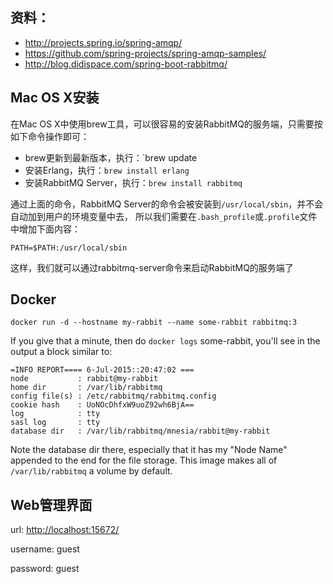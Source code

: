 
## 资料：

* http://projects.spring.io/spring-amqp/
* https://github.com/spring-projects/spring-amqp-samples/
* http://blog.didispace.com/spring-boot-rabbitmq/


## Mac OS X安装

在Mac OS X中使用brew工具，可以很容易的安装RabbitMQ的服务端，只需要按如下命令操作即可：

* brew更新到最新版本，执行：`brew update
* 安装Erlang，执行：`brew install erlang`
* 安装RabbitMQ Server，执行：`brew install rabbitmq`

通过上面的命令，RabbitMQ Server的命令会被安装到`/usr/local/sbin`，并不会自动加到用户的环境变量中去，
所以我们需要在`.bash_profile`或`.profile`文件中增加下面内容：

    PATH=$PATH:/usr/local/sbin


这样，我们就可以通过rabbitmq-server命令来启动RabbitMQ的服务端了

## Docker

`docker run -d --hostname my-rabbit --name some-rabbit rabbitmq:3`

If you give that a minute, then do `docker logs` some-rabbit, you'll see in the output a block similar to:


    =INFO REPORT==== 6-Jul-2015::20:47:02 ===
    node           : rabbit@my-rabbit
    home dir       : /var/lib/rabbitmq
    config file(s) : /etc/rabbitmq/rabbitmq.config
    cookie hash    : UoNOcDhfxW9uoZ92wh6BjA==
    log            : tty
    sasl log       : tty
    database dir   : /var/lib/rabbitmq/mnesia/rabbit@my-rabbit
    
    
Note the database dir there, especially that it has my "Node Name" appended to the end for the file storage. This image makes all of `/var/lib/rabbitmq` a volume by default.


## Web管理界面

url: [http://localhost:15672/](http://localhost:15672/)

username: guest

password: guest

